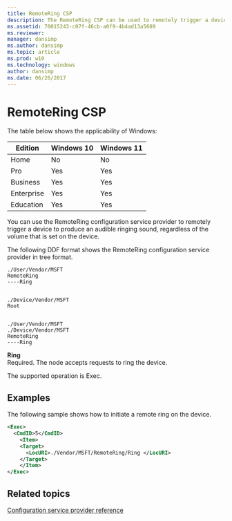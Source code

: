 ```yaml
---
title: RemoteRing CSP
description: The RemoteRing CSP can be used to remotely trigger a device to produce an audible ringing sound regardless of the volume that's set on the device.
ms.assetid: 70015243-c07f-46cb-a0f9-4b4ad13a5609
ms.reviewer: 
manager: dansimp
ms.author: dansimp
ms.topic: article
ms.prod: w10
ms.technology: windows
author: dansimp
ms.date: 06/26/2017
---
```


# RemoteRing CSP

The table below shows the applicability of Windows:

|Edition|Windows 10|Windows 11|
|--- |--- |--- |
|Home|No|No|
|Pro|Yes|Yes|
|Business|Yes|Yes|
|Enterprise|Yes|Yes|
|Education|Yes|Yes|

You can use the RemoteRing configuration service provider to remotely trigger a device to produce an audible ringing sound, regardless of the volume that is set on the device.

The following DDF format shows the RemoteRing configuration service provider in tree format.
```
./User/Vendor/MSFT
RemoteRing
----Ring


./Device/Vendor/MSFT
Root


./User/Vendor/MSFT
./Device/Vendor/MSFT
RemoteRing
----Ring
```
<a href="" id="ring"></a>**Ring**  
Required. The node accepts requests to ring the device.

The supported operation is Exec.

## Examples

The following sample shows how to initiate a remote ring on the device.

```xml
<Exec>
  <CmdID>5</CmdID>
    <Item>
    <Target>
      <LocURI>./Vendor/MSFT/RemoteRing/Ring </LocURI>
    </Target>
    </Item>
</Exec>
```

## Related topics

[Configuration service provider reference](configuration-service-provider-reference.md) 

 






